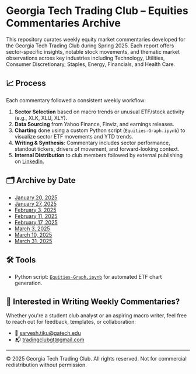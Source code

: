 # Georgia Tech Trading Club – Equities Commentaries Archive

This repository curates weekly equity market commentaries developed for the Georgia Tech Trading Club during Spring 2025. Each report offers sector-specific insights, notable stock movements, and thematic market observations across key industries including Technology, Utilities, Consumer Discretionary, Staples, Energy, Financials, and Health Care.

## 📈 Process

Each commentary followed a consistent weekly workflow:
1. **Sector Selection** based on macro trends or unusual ETF/stock activity (e.g., XLK, XLU, XLY).
2. **Data Sourcing** from Yahoo Finance, Finviz, and earnings releases.
3. **Charting** done using a custom Python script (`Equities-Graph.ipynb`) to visualize sector ETF movements and YTD trends.
4. **Writing & Synthesis**: Commentary includes sector performance, standout tickers, drivers of movement, and forward-looking context.
5. **Internal Distribution** to club members followed by external publishing on [LinkedIn](https://www.linkedin.com/company/tradingclubgt/).

## 🗂️ Archive by Date

- [January 20, 2025](https://www.linkedin.com/posts/tradingclubgt_market-insights-21january2025-activity-7287531806323597312-9VpT)
- [January 27, 2025](https://www.linkedin.com/posts/tradingclubgt_market-insights-27january2025-activity-7289663013186404355-bgxJ)
- [February 3, 2025](https://www.linkedin.com/posts/tradingclubgt_market-insights-3february2025-activity-7292199377429749761-IJaN)
- [February 11, 2025](https://www.linkedin.com/posts/tradingclubgt_market-insights-11february2025-activity-7295113583447687168-K7-X)
- [February 17, 2025](https://www.linkedin.com/posts/tradingclubgt_market-insights-17feb2025-activity-7297265057367838723-oTjj)
- [March 3, 2025](https://www.linkedin.com/posts/tradingclubgt_market-insights-3mar2025-activity-7302341095814803457-Pve3)
- [March 10, 2025](https://www.linkedin.com/posts/tradingclubgt_market-insights-10march2025-activity-7304867756418424832-p3J6)
- [March 31, 2025](https://www.linkedin.com/posts/tradingclubgt_market-insights-31march2025-activity-7312490109998645248-VBvn)

## 🛠️ Tools

- Python script: [`Equities-Graph.ipynb`](./Equities-Graph.ipynb) for automated ETF chart generation.

## 💬 Interested in Writing Weekly Commentaries?

Whether you're a student club analyst or an aspiring macro writer, feel free to reach out for feedback, templates, or collaboration:
- 📧 sarvesh.tiku@gatech.edu  
- 📬 tradingclubgt@gmail.com

---

© 2025 Georgia Tech Trading Club. All rights reserved. Not for commercial redistribution without permission.
